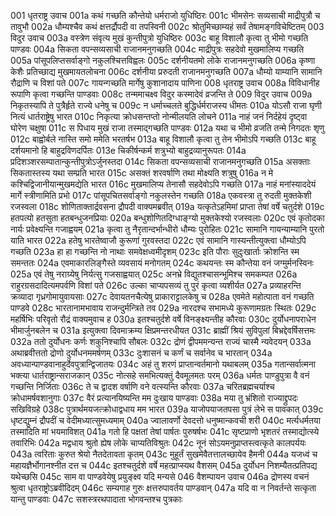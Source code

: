 001	धृतराष्ट्र उवाच
001a	कथं गच्छति कौन्तेयो धर्मराजो युधिष्ठिरः
001c	भीमसेनः सव्यसाची माद्रीपुत्रौ च तावुभौ
002a	धौम्यश्चैव कथं क्षत्तर्द्रौपदी वा तपस्विनी
002c	श्रोतुमिच्छाम्यहं सर्वं तेषामङ्गविचेष्टितम्
003	विदुर उवाच
003a	वस्त्रेण संवृत्य मुखं कुन्तीपुत्रो युधिष्ठिरः
003c	बाहू विशालौ कृत्वा तु भीमो गच्छति पाण्डवः
004a	सिकता वपन्सव्यसाची राजानमनुगच्छति
004c	माद्रीपुत्रः सहदेवो मुखमालिप्य गच्छति
005a	पांसूपलिप्तसर्वाङ्गो नकुलश्चित्तविह्वलः
005c	दर्शनीयतमो लोके राजानमनुगच्छति
006a	कृष्णा केशैः प्रतिच्छाद्य मुखमायतलोचना
006c	दर्शनीया प्ररुदती राजानमनुगच्छति
007a	धौम्यो याम्यानि सामानि रौद्राणि च विशां पते
007c	गायन्गच्छति मार्गेषु कुशानादाय पाणिना
008	धृतराष्ट्र उवाच
008a	विविधानीह रूपाणि कृत्वा गच्छन्ति पाण्डवाः
008c	तन्ममाचक्ष्व विदुर कस्मादेवं व्रजन्ति ते
009	विदुर उवाच
009a	निकृतस्यापि ते पुत्रैर्हृते राज्ये धनेषु च
009c	न धर्माच्चलते बुद्धिर्धर्मराजस्य धीमतः
010a	योऽसौ राजा घृणी नित्यं धार्तराष्ट्रेषु भारत
010c	निकृत्या क्रोधसन्तप्तो नोन्मीलयति लोचने
011a	नाहं जनं निर्दहेयं दृष्ट्वा घोरेण चक्षुषा
011c	स पिधाय मुखं राजा तस्माद्गच्छति पाण्डवः
012a	यथा च भीमो व्रजति तन्मे निगदतः शृणु
012c	बाह्वोर्बले नास्ति समो ममेति भरतर्षभ
013a	बाहू विशालौ कृत्वा तु तेन भीमोऽपि गच्छति
013c	बाहू दर्शयमानो हि बाहुद्रविणदर्पितः
013e	चिकीर्षन्कर्म शत्रुभ्यो बाहुद्रव्यानुरूपतः
014a	प्रदिशञ्शरसम्पातान्कुन्तीपुत्रोऽर्जुनस्तदा
014c	सिकता वपन्सव्यसाची राजानमनुगच्छति
015a	असक्ताः सिकतास्तस्य यथा सम्प्रति भारत
015c	असक्तं शरवर्षाणि तथा मोक्ष्यति शत्रुषु
016a	न मे कश्चिद्विजानीयान्मुखमद्येति भारत
016c	मुखमालिप्य तेनासौ सहदेवोऽपि गच्छति
017a	नाहं मनांस्याददेयं मार्गे स्त्रीणामिति प्रभो
017c	पांसूपचितसर्वाङ्गो नकुलस्तेन गच्छति
018a	एकवस्त्रा तु रुदती मुक्तकेशी रजस्वला
018c	शोणिताक्तार्द्रवसना द्रौपदी वाक्यमब्रवीत्
019a	यत्कृतेऽहमिमां प्राप्ता तेषां वर्षे चतुर्दशे
019c	हतपत्यो हतसुता हतबन्धुजनप्रियाः
020a	बन्धुशोणितदिग्धाङ्ग्यो मुक्तकेश्यो रजस्वलाः
020c	एवं कृतोदका नार्यः प्रवेक्ष्यन्ति गजाह्वयम्
021a	कृत्वा तु नैरृतान्दर्भान्धीरो धौम्यः पुरोहितः
021c	सामानि गायन्याम्यानि पुरतो याति भारत
022a	हतेषु भारतेष्वाजौ कुरूणां गुरवस्तदा
022c	एवं सामानि गास्यन्तीत्युक्त्वा धौम्योऽपि गच्छति
023a	हा हा गच्छन्ति नो नाथाः समवेक्षध्वमीदृशम्
023c	इति पौराः सुदुःखार्ताः क्रोशन्ति स्म समन्ततः
024a	एवमाकारलिङ्गैस्ते व्यवसायं मनोगतम्
024c	कथयन्तः स्म कौन्तेया वनं जग्मुर्मनस्विनः
025a	एवं तेषु नराग्र्येषु निर्यत्सु गजसाह्वयात्
025c	अनभ्रे विद्युतश्चासन्भूमिश्च समकम्पत
026a	राहुरग्रसदादित्यमपर्वणि विशां पते
026c	उल्का चाप्यपसव्यं तु पुरं कृत्वा व्यशीर्यत
027a	प्रव्याहरन्ति क्रव्यादा गृध्रगोमायुवायसाः
027c	देवायतनचैत्येषु प्राकाराट्टालकेषु च
028a	एवमेते महोत्पाता वनं गच्छति पाण्डवे
028c	भारतानामभावाय राजन्दुर्मन्त्रिते तव
029a	नारदश्च सभामध्ये कुरूणामग्रतः स्थितः
029c	महर्षिभिः परिवृतो रौद्रं वाक्यमुवाच ह
030a	इतश्चतुर्दशे वर्षे विनङ्क्ष्यन्तीह कौरवाः
030c	दुर्योधनापराधेन भीमार्जुनबलेन च
031a	इत्युक्त्वा दिवमाक्रम्य क्षिप्रमन्तरधीयत
031c	ब्राह्मीं श्रियं सुविपुलां बिभ्रद्देवर्षिसत्तमः
032a	ततो दुर्योधनः कर्णः शकुनिश्चापि सौबलः
032c	द्रोणं द्वीपममन्यन्त राज्यं चास्मै न्यवेदयन्
033a	अथाब्रवीत्ततो द्रोणो दुर्योधनममर्षणम्
033c	दुःशासनं च कर्णं च सर्वानेव च भारतान्
034a	अवध्यान्पाण्डवानाहुर्देवपुत्रान्द्विजातयः
034c	अहं तु शरणं प्राप्तान्वर्तमानो यथाबलम्
035a	गतान्सर्वात्मना भक्त्या धार्तराष्ट्रान्सराजकान्
035c	नोत्सहे समभित्यक्तुं दैवमूलमतः परम्
036a	धर्मतः पाण्डुपुत्रा वै वनं गच्छन्ति निर्जिताः
036c	ते च द्वादश वर्षाणि वने वत्स्यन्ति कौरवाः
037a	चरितब्रह्मचर्याश्च क्रोधामर्षवशानुगाः
037c	वैरं प्रत्यानयिष्यन्ति मम दुःखाय पाण्डवाः
038a	मया तु भ्रंशितो राज्याद्द्रुपदः सखिविग्रहे
038c	पुत्रार्थमयजत्क्रोधाद्वधाय मम भारत
039a	याजोपयाजतपसा पुत्रं लेभे स पावकात्
039c	धृष्टद्युम्नं द्रौपदीं च वेदीमध्यात्सुमध्यमाम्
040a	ज्वालावर्णो देवदत्तो धनुष्मान्कवची शरी
040c	मर्त्यधर्मतया तस्मादिति मां भयमाविशत्
041a	गतो हि पक्षतां तेषां पार्षतः पुरुषर्षभः
041c	सृष्टप्राणो भृशतरं तस्माद्योत्स्ये तवारिभिः
042a	मद्वधाय श्रुतो ह्येष लोके चाप्यतिविश्रुतः
042c	नूनं सोऽयमनुप्राप्तस्त्वत्कृते कालपर्ययः
043a	त्वरिताः कुरुत श्रेयो नैतदेतावता कृतम्
043c	मुहूर्तं सुखमेवैतत्तालच्छायेव हैमनी
044a	यजध्वं च महायज्ञैर्भोगानश्नीत दत्त च
044c	इतश्चतुर्दशे वर्षे महत्प्राप्स्यथ वैशसम्
045a	दुर्योधन निशम्यैतत्प्रतिपद्य यथेच्छसि
045c	साम वा पाण्डवेयेषु प्रयुङ्क्ष्व यदि मन्यसे
046	वैशम्पायन उवाच
046a	द्रोणस्य वचनं श्रुत्वा धृतराष्ट्रोऽब्रवीदिदम्
046c	सम्यगाह गुरुः क्षत्तरुपावर्तय पाण्डवान्
047a	यदि वा न निवर्तन्ते सत्कृता यान्तु पाण्डवाः
047c	सशस्त्ररथपादाता भोगवन्तश्च पुत्रकाः
